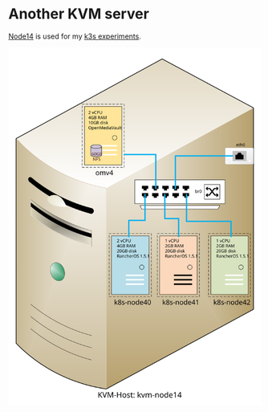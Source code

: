 # Another KVM server

[Node14]() is used for my [k3s experiments](https://github.com/pagong/k3s-experiments).

![Node14](https://github.com/pagong/k3s-experiments/blob/master/media/KVM-for-k8s-05.svg)
